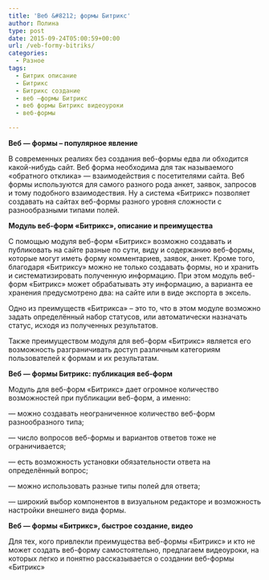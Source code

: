 ```yaml
---
title: 'Веб &#8212; формы Битрикс'
author: Полина
type: post
date: 2015-09-24T05:00:59+00:00
url: /veb-formy-bitriks/
categories:
  - Разное
tags:
  - Битрик описание
  - Битрикс
  - Битрикс создание
  - веб –формы Битрикс
  - веб формы Битрикс видеоуроки
  - веб-формы

---
```

**Веб &#8212; формы – популярное явление**
  
В современных реалиях без создания веб-формы едва ли обходится какой-нибудь сайт. Веб форма необходима для так называемого «обратного отклика» &#8212; взаимодействия с посетителями сайта. Веб формы используются для самого разного рода анкет, заявок, запросов и тому подобного взаимодествия. Ну а система «Битрикс» позволяет создавать на сайтах веб-формы разного уровня сложности с разнообразными типами полей. 

**Модуль веб-форм «Битрикс», описание и преимущества**
  
С помощью модуля веб-форм «Битрикс» возможно создавать и публиковать на сайте разные по сути, виду и содержанию веб-формы, которые могут иметь форму комментариев, заявок, анкет. Кроме того, благодаря «Битриксу» можно не только создавать формы, но и хранить и систематизировать полученную информацию. При этом модуль веб-форм «Битрикс» может обрабатывать эту информацию, а варианта ее хранения предусмотрено два: на сайте или в виде экспорта в эксель.
  
Одно из преимуществ «Битрикса» – это то, что в этом модуле возможно задать определённый набор статусов, или автоматически назначать статус, исходя из полученных результатов.
  
Также преимуществом модуля для веб-форм «Битрикс» является его возможность разграничивать доступ различным категориям пользователей к формам и их результатам. 

**Веб &#8212; формы Битрикс: публикация веб-форм**
  
Модуль для веб-форм «Битрикс» дает огромное количество возможностей при публикации веб-форм, а именно:
  
&#8212; можно создавать неограниченное количество веб-форм разнообразного типа;
  
&#8212; число вопросов веб-формы и вариантов ответов тоже не ограничивается;
  
&#8212; есть возможность установки обязательности ответа на определённый вопрос;
  
&#8212; можно использовать разные типы полей для ответа;
  
&#8212; широкий выбор компонентов в визуальном редакторе и возможность настройки внешнего вида формы. 

**Веб &#8212; формы «Битрикс», быстрое создание, видео**
  
Для тех, кого привлекли преимущества веб-формы «Битрикс» и кто не может создать веб-форму самостоятельно, предлагаем видеоуроки, на которых легко и понятно рассказывается о создании веб-формы «Битрикс»